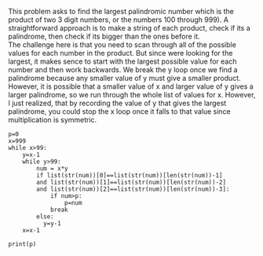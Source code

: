 This problem asks to find the largest palindromic number which is the product of two 3 digit numbers, or the numbers 100 through 999).
A straightforward approach is to make a string of each product, check if its a palindrome, then check if its bigger than the ones before it.  
The challenge here is that you need to scan through all of the possible values for each number in the product.  But since were looking for the largest,
it makes sence to start with the largest possible value for each number and then work backwards.  We break the y loop once we find a palindrome because
any smaller value of y must give a smaller product.  However, it is possible that a smaller value of x and larger value of y gives a larger palindrome, so we 
run through the whole list of values for x.  However, I just realized, that by recording the value of y that gives the largest palindrome, you could
stop the x loop once it falls to that value since multiplication is symmetric.
```
p=0
x=999
while x>99:
    y=x-1
    while y>99:
        num = x*y
        if list(str(num))[0]==list(str(num))[len(str(num))-1]
        and list(str(num))[1]==list(str(num))[len(str(num))-2]
        and list(str(num))[2]==list(str(num))[len(str(num))-3]:
            if num>p:
                p=num
            break
        else:
          y=y-1
    x=x-1

print(p)
```
